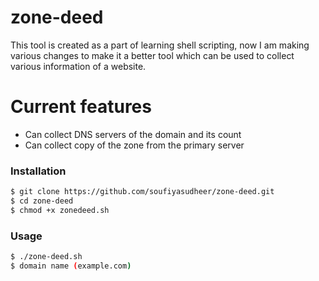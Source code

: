 # zone-deed

This tool is created as a part of learning shell scripting, now I am making various changes to make it a better tool which can be used to collect various information of a website.

# Current features

- Can collect DNS servers of the domain and its count
- Can collect  copy of the zone from the primary server

### Installation

```sh
$ git clone https://github.com/soufiyasudheer/zone-deed.git
$ cd zone-deed
$ chmod +x zonedeed.sh
```

### Usage

```sh
$ ./zone-deed.sh
$ domain name (example.com)
```
